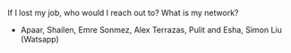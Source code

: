 If I lost my job, who would I reach out to? What is my network?
- Apaar, Shailen, Emre Sonmez, Alex Terrazas, Pulit and Esha, Simon Liu (Watsapp)

